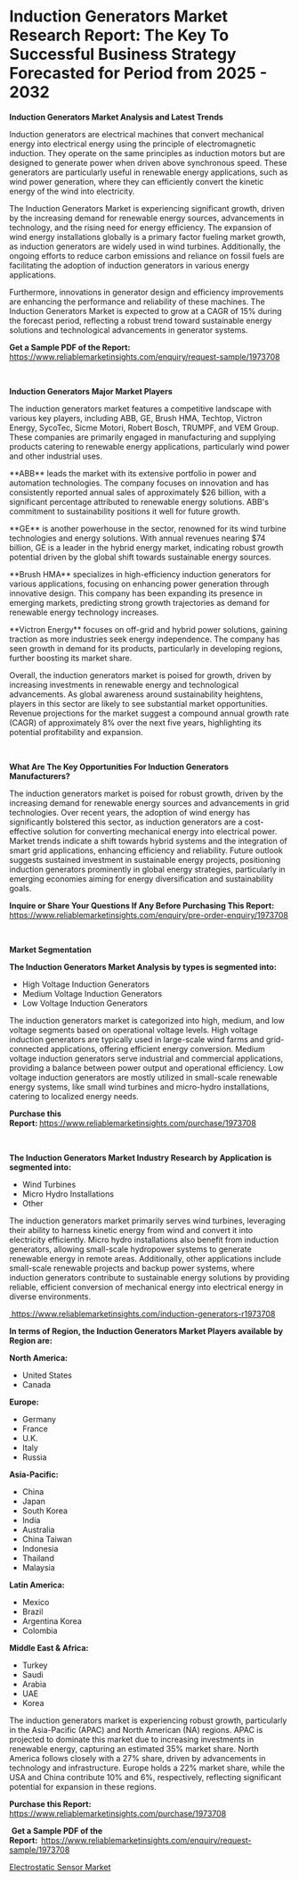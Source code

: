 <p><h1>Induction Generators Market Research Report: The Key To Successful Business Strategy Forecasted for Period from 2025 - 2032</h1></p><p><strong>Induction Generators Market Analysis and Latest Trends</strong></p>
<p><p>Induction generators are electrical machines that convert mechanical energy into electrical energy using the principle of electromagnetic induction. They operate on the same principles as induction motors but are designed to generate power when driven above synchronous speed. These generators are particularly useful in renewable energy applications, such as wind power generation, where they can efficiently convert the kinetic energy of the wind into electricity.</p><p>The Induction Generators Market is experiencing significant growth, driven by the increasing demand for renewable energy sources, advancements in technology, and the rising need for energy efficiency. The expansion of wind energy installations globally is a primary factor fueling market growth, as induction generators are widely used in wind turbines. Additionally, the ongoing efforts to reduce carbon emissions and reliance on fossil fuels are facilitating the adoption of induction generators in various energy applications.</p><p>Furthermore, innovations in generator design and efficiency improvements are enhancing the performance and reliability of these machines. The Induction Generators Market is expected to grow at a CAGR of 15% during the forecast period, reflecting a robust trend toward sustainable energy solutions and technological advancements in generator systems.</p></p>
<p><strong>Get a Sample PDF of the Report:&nbsp;</strong> <a href="https://www.reliablemarketinsights.com/enquiry/request-sample/1973708?utm_campaign=3091&utm_medium=2&utm_source=Github&utm_content=ia&utm_term=05032025&utm_id=induction-generators">https://www.reliablemarketinsights.com/enquiry/request-sample/1973708</a></p>
<p>&nbsp;</p>
<p><strong>Induction Generators Major Market Players</strong></p>
<p><p>The induction generators market features a competitive landscape with various key players, including ABB, GE, Brush HMA, Techtop, Victron Energy, SycoTec, Sicme Motori, Robert Bosch, TRUMPF, and VEM Group. These companies are primarily engaged in manufacturing and supplying products catering to renewable energy applications, particularly wind power and other industrial uses.</p><p>**ABB** leads the market with its extensive portfolio in power and automation technologies. The company focuses on innovation and has consistently reported annual sales of approximately $26 billion, with a significant percentage attributed to renewable energy solutions. ABB's commitment to sustainability positions it well for future growth.</p><p>**GE** is another powerhouse in the sector, renowned for its wind turbine technologies and energy solutions. With annual revenues nearing $74 billion, GE is a leader in the hybrid energy market, indicating robust growth potential driven by the global shift towards sustainable energy sources.</p><p>**Brush HMA** specializes in high-efficiency induction generators for various applications, focusing on enhancing power generation through innovative design. This company has been expanding its presence in emerging markets, predicting strong growth trajectories as demand for renewable energy technology increases.</p><p>**Victron Energy** focuses on off-grid and hybrid power solutions, gaining traction as more industries seek energy independence. The company has seen growth in demand for its products, particularly in developing regions, further boosting its market share.</p><p>Overall, the induction generators market is poised for growth, driven by increasing investments in renewable energy and technological advancements. As global awareness around sustainability heightens, players in this sector are likely to see substantial market opportunities. Revenue projections for the market suggest a compound annual growth rate (CAGR) of approximately 8% over the next five years, highlighting its potential profitability and expansion.</p></p>
<p>&nbsp;</p>
<p><strong>What Are The Key Opportunities For Induction Generators Manufacturers?</strong></p>
<p><p>The induction generators market is poised for robust growth, driven by the increasing demand for renewable energy sources and advancements in grid technologies. Over recent years, the adoption of wind energy has significantly bolstered this sector, as induction generators are a cost-effective solution for converting mechanical energy into electrical power. Market trends indicate a shift towards hybrid systems and the integration of smart grid applications, enhancing efficiency and reliability. Future outlook suggests sustained investment in sustainable energy projects, positioning induction generators prominently in global energy strategies, particularly in emerging economies aiming for energy diversification and sustainability goals.</p></p>
<p><strong>Inquire or Share Your Questions If Any Before Purchasing This Report:</strong> <a href="https://www.reliablemarketinsights.com/enquiry/pre-order-enquiry/1973708?utm_campaign=3091&utm_medium=2&utm_source=Github&utm_content=ia&utm_term=05032025&utm_id=induction-generators">https://www.reliablemarketinsights.com/enquiry/pre-order-enquiry/1973708</a></p>
<p>&nbsp;</p>
<p><strong>Market Segmentation</strong></p>
<p><strong>The Induction Generators Market Analysis by types is segmented into:</strong></p>
<p><ul><li>High Voltage Induction Generators</li><li>Medium Voltage Induction Generators</li><li>Low Voltage Induction Generators</li></ul></p>
<p><p>The induction generators market is categorized into high, medium, and low voltage segments based on operational voltage levels. High voltage induction generators are typically used in large-scale wind farms and grid-connected applications, offering efficient energy conversion. Medium voltage induction generators serve industrial and commercial applications, providing a balance between power output and operational efficiency. Low voltage induction generators are mostly utilized in small-scale renewable energy systems, like small wind turbines and micro-hydro installations, catering to localized energy needs.</p></p>
<p><strong>Purchase this Report:&nbsp;</strong><a href="https://www.reliablemarketinsights.com/purchase/1973708?utm_campaign=3091&utm_medium=2&utm_source=Github&utm_content=ia&utm_term=05032025&utm_id=induction-generators">https://www.reliablemarketinsights.com/purchase/1973708</a></p>
<p>&nbsp;</p>
<p><strong>The Induction Generators Market Industry Research by Application is segmented into:</strong></p>
<p><ul><li>Wind Turbines</li><li>Micro Hydro Installations</li><li>Other</li></ul></p>
<p><p>The induction generators market primarily serves wind turbines, leveraging their ability to harness kinetic energy from wind and convert it into electricity efficiently. Micro hydro installations also benefit from induction generators, allowing small-scale hydropower systems to generate renewable energy in remote areas. Additionally, other applications include small-scale renewable projects and backup power systems, where induction generators contribute to sustainable energy solutions by providing reliable, efficient conversion of mechanical energy into electrical energy in diverse environments.</p></p>
<p><a href="https://www.reliablemarketinsights.com/induction-generators-r1973708?utm_campaign=3091&utm_medium=2&utm_source=Github&utm_content=ia&utm_term=05032025&utm_id=induction-generators">&nbsp;https://www.reliablemarketinsights.com/induction-generators-r1973708</a></p>
<p><strong>In terms of Region, the Induction Generators Market Players available by Region are:</strong></p>
<p>
    <p> <strong> North America: </strong>
        <ul>
            <li>United States</li>
            <li>Canada</li>
        </ul>
        </p> 
    <p> <strong> Europe: </strong>
        <ul>
            <li>Germany</li>
            <li>France</li>
            <li>U.K.</li>
            <li>Italy</li>
            <li>Russia</li>
        </ul>
        </p> 
    <p> <strong> Asia-Pacific: </strong>
        <ul>
            <li>China</li>
            <li>Japan</li>
            <li>South Korea</li>
            <li>India</li>
            <li>Australia</li>
            <li>China Taiwan</li>
            <li>Indonesia</li>
            <li>Thailand</li>
            <li>Malaysia</li>
        </ul>
        </p> 
    <p> <strong> Latin America: </strong>
        <ul>
            <li>Mexico</li>
            <li>Brazil</li>
            <li>Argentina Korea</li>
            <li>Colombia</li>
        </ul>
        </p> 
    <p> <strong> Middle East & Africa: </strong>
        <ul>
            <li>Turkey</li>
            <li>Saudi</li>
            <li>Arabia</li>
            <li>UAE</li>
            <li>Korea</li>
        </ul>
    </p>
    </p>
<p><p>The induction generators market is experiencing robust growth, particularly in the Asia-Pacific (APAC) and North American (NA) regions. APAC is projected to dominate this market due to increasing investments in renewable energy, capturing an estimated 35% market share. North America follows closely with a 27% share, driven by advancements in technology and infrastructure. Europe holds a 22% market share, while the USA and China contribute 10% and 6%, respectively, reflecting significant potential for expansion in these regions.</p></p>
<p><strong>Purchase this Report: </strong><a href="https://www.reliablemarketinsights.com/purchase/1973708?utm_campaign=3091&utm_medium=2&utm_source=Github&utm_content=ia&utm_term=05032025&utm_id=induction-generators">https://www.reliablemarketinsights.com/purchase/1973708</a></p>
<p>&nbsp;<strong>Get a Sample PDF of the Report:&nbsp;&nbsp;</strong><a href="https://www.reliablemarketinsights.com/enquiry/request-sample/1973708?utm_campaign=3091&utm_medium=2&utm_source=Github&utm_content=ia&utm_term=05032025&utm_id=induction-generators">https://www.reliablemarketinsights.com/enquiry/request-sample/1973708</a></p>
<p><strong></strong></p>
<p><p><a href="https://github.com/paljuhubeyde/Market-Research-Report-List-1/blob/main/electrostatic-sensor-market.md?utm_campaign=3091&utm_medium=2&utm_source=Github&utm_content=ia&utm_term=05032025&utm_id=induction-generators">Electrostatic Sensor Market</a></p></p>